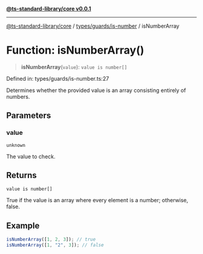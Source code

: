 [**@ts-standard-library/core v0.0.1**](../../../../README.md)

***

[@ts-standard-library/core](../../../../modules.md) / [types/guards/is-number](../README.md) / isNumberArray

# Function: isNumberArray()

> **isNumberArray**(`value`): `value is number[]`

Defined in: types/guards/is-number.ts:27

Determines whether the provided value is an array consisting entirely of numbers.

## Parameters

### value

`unknown`

The value to check.

## Returns

`value is number[]`

True if the value is an array where every element is a number; otherwise, false.

## Example

```ts
isNumberArray([1, 2, 3]); // true
isNumberArray([1, "2", 3]); // false
```
